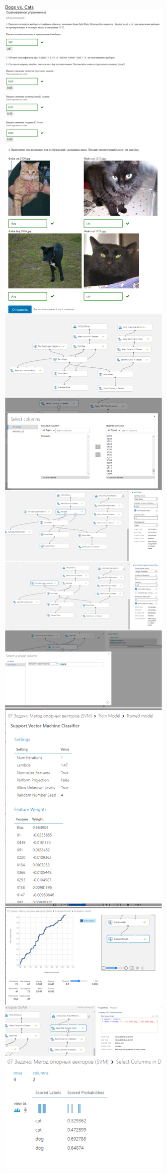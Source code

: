 [Dogs vs. Cats](https://www.kaggle.com/c/dogs-vs-cats)
![](Screenshot%202021-10-19%20101622.png)
![](Screenshot%202021-10-19%20101647.png)
![](Screenshot%202021-10-22%20084407.png)
![](Screenshot%202021-10-22%20084438.png)
![](Screenshot%202021-10-22%20084503.png)
![](Screenshot%202021-10-22%20084521.png)
![](Screenshot%202021-10-22%20084621.png)
![](Screenshot%202021-10-22%20084722.png)
![](Screenshot%202021-10-22%20084807.png)
![](Screenshot%202021-10-22%20084829.png)
![](Screenshot%202021-10-22%20084916.png)
